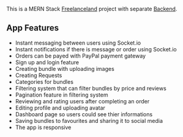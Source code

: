 This is a MERN Stack [Freelanceland](https://freelanceland.netlify.app/) project with separate [Backend](https://github.com/zaid9696/freelanceland-backend).

## App Features

- Instant messaging between users using Socket.io
- Instant notifications if there is message or order using Socket.io
- Orders can be payed with PayPal payment gateway
- Sign up and login feature
- Creating bundle with uploading images
- Creating Requests 
- Categories for bundles
- Filtering system that can filter bundles by price and reviews
- Pagination feature in filtering system
- Reviewing and rating users after completing an order 
- Editing profile and uploading avatar
- Dashboard page so users could see thier informations
- Saving bundles to favourites and sharing it to social media
- The app is responsive

